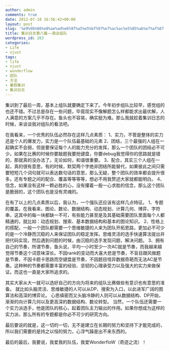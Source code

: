 ```yaml
---
author: admin
comments: true
date: 2012-07-18 16:56:42+00:00
layout: post
slug: '%e9%9b%86%e8%ae%ad%e6%97%a5%e5%bf%97%e7%ac%ac%e5%85%ab%e7%af%87-%e6%88%91%e8%b0%88%e7%bb%84%e9%98%9f'
title: 集训日志第八篇——我谈组队
wordpress_id: 263
categories:
- Life
- njust
tags:
- life
- njust
- wonderflow
- 团队
- 方法
- 暑假集训
- 集训日志
---
```


集训到了最后一周，基本上组队就要确定下来了。今年初步组队比较早，感觉组的也还不错。不过总是存在一些问题，毕竟现实不像解题怎么样都能求出最优解，人人满意的方案几乎不存在。鱼头也不容易，确实挺为难。那么我就趁着集训日志的时候，来谈谈我对组队的看法吧。

在我看来，一个优秀的队伍必然存在这样几点素质：
1、实力，不管是整体的实力还是个人的爆发力，实力是一个队伍最基础的元素
2、团结，三个最强的人组在一起确实不会弱，但是要保证每个人的能力充分的发挥，那么一个团队的团结必不可少。如果在比赛的时候你要敲题我要抢键盘，你要debug我觉得你的思路就是错的，那就真的没办法了。无论如何，和谐很重要。
3、配合，其实三个人组在一起，真的很有意思，有的时候，默契两个字绝非团结所能替代，如果彼此之间只需要短短几个词句就可以表达数句话的意思，那么无疑，整个团队的效率都会提升很多。还有专题之间的配合、覆盖等等等等，想必不用我赘述大家就都能明白。
4、信念，如果没有这样一颗必胜的心，没有攥着一股一心求胜的信念，那么这个团队是脆弱的，这个团队也是没有灵魂的。

在有了以上的几点素质以后，我认为，一个强队还应该有这样几点特征。
1、专题的覆盖，在我看来，图论、数论、数据结构、动态规划、计算几何、博弈、字符串，这其中的每一块都缺一不可，有些能力甚至是及其基础需要团队里面每个人都精通的，就比如：动态规划、搜索、基本数据结构和基本的图论知识。
2、性格上的搭配，一般一个团队都需要一个思维敏捷的人来为团队开拓思路，更加必不可少的是一个冷静而沉稳的人来保证团队的稳定发挥。思维灵活的选手快速算法提出并把代码实现，然后遇到问题的时候，由沉稳的选手发现问题，解决问题。
3、拥有自己的节奏，所谓节奏，鱼头说，平均一小时至少一次AC就是节奏，而我越来越觉得节奏这个词意味深长。不因rank的变动而大喜大悲是节奏，不盲目跟风做题是节奏，不因卡题卡思路而空键盘是节奏，不因题目怪异数据奇葩而无法AC是节奏。这种种的节奏都需要丰富的经验、坚韧的心理承受力以及强大的实力来做保证。而这也一直是大家所追求的。

其实大家从大一就可以选好自己的方向为将来的组队比赛做些有意识也有意思的准备。
就比如头脑灵活、思维敏捷的人可以从DP、搜索为入口，以此进军广阔的图算法和高深的博弈论。
心思缜密而又头脑冷静的人则可以从数据结构、DP开始，渐渐的向计算几何以及更高深的数据结构、数论转型。
当然，一个队伍还需要一个实力派选手，他是团队的核心，起着团队主力输出的作用。如果你想成为这样的实力派，那么所有的专题都是你必不可少的研究方向。

最后要说的就是，这一切的一切，无不是建立在长期的努力和坚持下才能完成的，所以我们需要的是持之以恒的努力，心浮气躁是出不来东西的。

最后的最后，我要说，我爱我的队伍，我爱WonderfloW（奇迹之流）！
